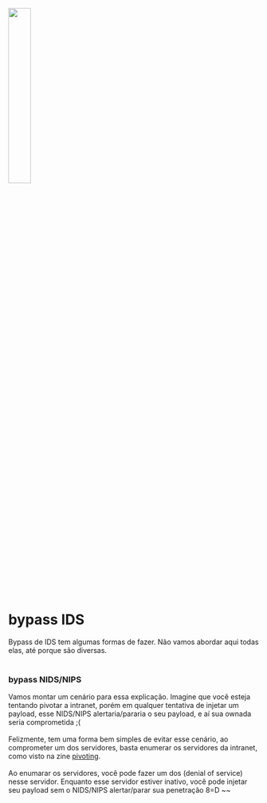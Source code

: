 <img width="30%" src="https://i.imgur.com/ULwPfn3.png"></img>

# bypass IDS
Bypass de IDS tem algumas formas de fazer. Não vamos abordar aqui todas elas, até porque são diversas.<br><br>

### bypass NIDS/NIPS
Vamos montar um cenário para essa explicação. Imagine que você esteja tentando pivotar a intranet, porém em qualquer tentativa de injetar um payload, esse NIDS/NIPS alertaria/pararia o seu payload, e aí sua ownada seria comprometida ;(<br><br>
Felizmente, tem uma forma bem simples de evitar esse cenário, ao comprometer um dos servidores, basta enumerar os servidores da intranet, como visto na zine [pivoting](../pivot/pivoting.md).<br><br> Ao enumarar os servidores, você pode fazer um dos (denial of service) nesse servidor. Enquanto esse servidor estiver inativo, você pode injetar seu payload sem o NIDS/NIPS alertar/parar sua penetração 8=D ~~
